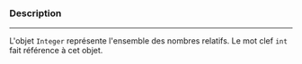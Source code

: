 ### Description
---
L'objet `Integer` représente l'ensemble des nombres relatifs.
Le mot clef `int` fait référence à cet objet.